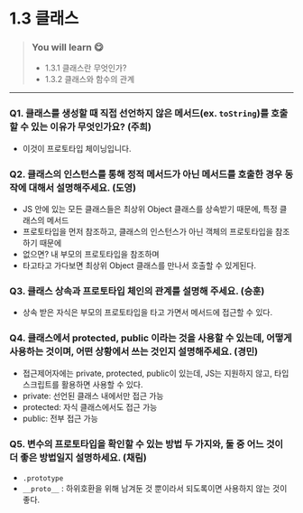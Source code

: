 # 1.3 클래스

> ### You will learn 😋
>- 1.3.1 클래스란 무엇인가?
>- 1.3.2 클래스와 함수의 관계

---

### Q1. 클래스를 생성할 때 직접 선언하지 않은 메서드(ex. `toString`)를 호출할 수 있는 이유가 무엇인가요? (주희)
- 이것이 프로토타입 체이닝입니다.

### Q2. 클래스의 인스턴스를 통해 정적 메서드가 아닌 메서드를 호출한 경우 동작에 대해서 설명해주세요. (도영)
- JS 안에 있는 모든 클래스들은 최상위 Object 클래스를 상속받기 때문에, 특정 클래스의 메서드
- 프로토타입을 먼저 참조하고, 클래스의 인스턴스가 아닌 객체의 프로토타입을 참조하기 때문에
- 없으면? 내 부모의 프로토타입을 참조하며
- 타고타고 가다보면 최상위 Object 클래스를 만나서 호출할 수 있게된다.

### Q3. 클래스 상속과 프로토타입 체인의 관계를 설명해 주세요. (승훈)
- 상속 받은 자식은 부모의 프로토타입을 타고 가면서 메서드에 접근할 수 있다.

### Q4. 클래스에서 protected, public 이라는 것을 사용할 수 있는데, 어떻게 사용하는 것이며, 어떤 상황에서 쓰는 것인지 설명해주세요. (경민)
- 접근제어자에는 private, protected, public이 있는데, JS는 지원하지 않고, 타입스크립트를 활용하면 사용할 수 있다.
- private: 선언된 클래스 내에서만 접근 가능
- protected: 자식 클래스에서도 접근 가능
- public: 전부 접근 가능

### Q5. 변수의 프로토타입을 확인할 수 있는 방법 두 가지와, 둘 중 어느 것이 더 좋은 방법일지 설명하세요. (채림)
- `.prototype`
- `__proto__` : 하위호환을 위해 남겨둔 것 뿐이라서 되도록이면 사용하지 않는 것이 좋다.
